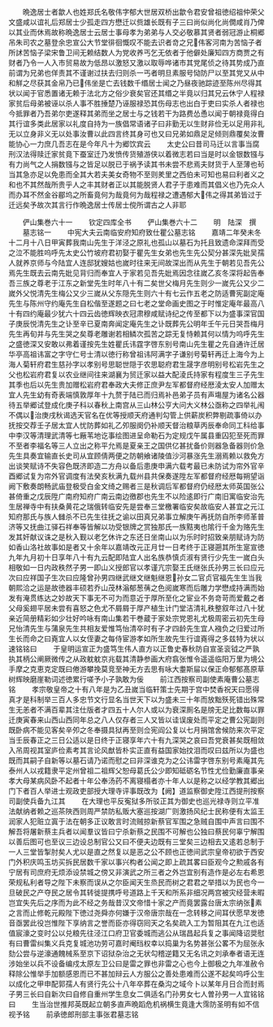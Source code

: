 <!-- { "loadSidebar": true } -->
　　晩逸居士者歙人也姓郑氏名敬伟字郁大世居双桥出歙令君安曾祖徳绍祖仲荣父文盛咸以谊礼后郑居士少孤走四方懋迁以赀雄长既有子三曰尚似尚化尚僩咸肖乃俾以其业而休焉故称晩逸居士云居士事母孝为弟弟与人交必敬慕其贤者弱冠游止桐郷吊朱司农之墓登余忠宣公大节堂徘徊慨叹不能去识者竒之兄伟客河南为苦恼子者所訹苦恼子梁宋鲁卫间无赖结数人为党收养丐乞无依者于他僻处廉知四方商贾之有财者乃令一人入市贸易故为低昂以激怒又激以取辱哗诸市其党尾侦之待其势成乃直前谓为兄弟也佯责其不谨谢过扶去归则杀一丐者明旦素服号恸防尸以至其党又从中和觧之尽获其金帛乃已伟坐是亡去钱数千缗居士闻之乃昼夜驰踪迹至陈州尽得其状以闻于官悉置诸无赖于法北方之俗少衰矣官还其缗之半竟以归其兄云休宁人程禄家贫后母弟被诬以杀人事不胜捶楚乃诬服禄恐其伤母志也出白于吏曰实杀人者禄也今抵罪者乃吾弟尔吏遂释其弟而坐之居士与之钱若干为路费怂恿以闻于朝禄竟得白其行谊多类此居家以礼度自持为一族倡常语诸子曰非勤无以生财非俭无以足用非礼无以立身非义无以处事汝曹以此四言终其身可也又曰兄弟如鼎足足倾则鼎覆矣汝曹能协心一力庶几吾志在是今年凡十为郷饮宾云
　　太史公曰昔司马迁以言事当腐刑汉法得赎迁家贫竟下蚕室迁乃发愤传货殖游侠以着微志若曰当是时以金银数镪与有力尚气之人捐数镪与之皆足以脱已于祸予读其书未尝不悲焉夫财货于人至薄也茍当其急亦足以免患而全其大若夫美女奇物不至则羑里之西伯未可知也易曰利者义之和也不其然哉所贵乎人之丰其财者正以其能脱贤人君子于患难而其倡义也乃先众人而办耳不然金谷郿坞之所畜竟何为哉竟何为哉程禄之遭遇郁大伟之得其弟皆过于迁远矣予故次其言行作晩逸居士传居士傥所谓古之人非耶









　　俨山集巻六十一
　　钦定四库全书
　　俨山集巻六十二
　　明　陆深　撰
　　墓志铭一
　　中宪大夫云南临安府知府致仕瞿公墓志铭
　　嘉靖二年癸未冬十二月十八日甲寅葬我南山先生于洋泾之原礼也孤山以墓石为托且致遗命深拜而受之泣不能胜呜呼先太史公竹坡府君初娶于瞿先生女弟也先生先公契分甚深先妣吴孺人就养京师与今陆宜人连邸犹嫂姑也嵗时往来无间故深出而从先生于朝若见吾先公焉先生既去云南先妣见背归而奉宜人于家若见吾先妣焉因念往嵗乙亥冬深将起告奉吾三族之尊老于江东之新堂先生时年八十有二矣世父梅月先生则少一嵗先公又少二嵗外父悦清先生梅公又少三嵗从父东隠先生则六十有七云作五老之防适曹宪副定庵先生与陈州守约庵先生自松偕至遂题之曰七老之堂命画史图之于时惟定庵年最高八十有四约庵最少犹六十四云齿徳辉映衣冠肃穆咸赋诗纪之传至都下以为盛事深官国子庚辰悦清先生之讣至辛已夏南奔闻定庵先生之讣既葬先公明年壬午元日哭吾梅月先生再旬并与先生哭之矣尊老雕谢若相鳞次孤苦之踪无复恃赖其何以情为呜呼先生之盛徳深又安敢以弗着谨按先生姓瞿氏讳霆字啓东别号南山先生瞿之先自通许迁居华亭高祖讳富之字守仁号士清以徳行称曾祖讳阿满字子谦别号菊轩再迁上海今为上海人菊轩府君生慈孙字以孝别号思聪世隠于农思聪府君生晟字彦明别号松岩先生之父也松岩府君复以农业继间往来湖襄为贸迁家以益大配淩氏持家有程度生三子先生其季也后以先生贵加赠松岩府君奉政大夫修正庶尹左军都督府经厯淩太安人加赠太宜人先生幼有奇表端慎敦厚年十九赘于陆已而归焉补邑弟子员有声塲屋为诸名公器待五举郷试登成化庚子科以春秋上南宫从三山林公亨大问大义林公亟称之四举礼闱不偶以治庚戌秋谒选天官名在优等授顺天府通判勾管上供薪炭积弊剔疏事倚以办抚按交荐壬子居太宜人忧防葬如礼乙夘服阕仍补顺天督治粮草丙辰奉命同工科给事中李汉等清理武清等七厰苇地讫事绘图进呈命勒石为定规戊午属县重囚犯至死而罪不至者李福名等三人立出之称平允焉是夏亲王之国供亿甚扰备价则器急备器则价急先生具奏宜输直长史司从宜顾倩两便之防朝飨诸陵值沙河暴涨先生溺焉赖以救免方出谈笑赋诗不失容色既济即造二方舟以备后患庚申满六载考最已未防试为帘外官辛酉郷试复为帘外官调度有法癸亥秋满九载州县共保奏遂陞左军都督府经厯每朔望诣阙下敷奏朗畅武庙登极受白金文绮之赐者三是秋调后军都督府仍经厯太师英国张公甚倚重之戊辰陞广南府知府广南云南边徼郡也先生不以险逺即行广南旧寓临安治先生居禅寺中有扶桑黄花之瑞俄转临安先是尝奉三堂檄署临安矣故临安人甚宜之元江知府那氏与族人雠杀不已先生往抚之谕以田真兄弟事立解庚午再抚防自所李师革普济等又抚曲江驿石祥奉等皆解以功受银牌之赏独那氏一族黠夷也隂行千金为赂先生发其奸献议诛之是秋入觐以老乞休许之东还日坐南山以为乐时时招致亲朋赋诗为防如香山洛社故事如是者又十余年以嘉靖改元正月廿一日考终于正寝遡其所生寔宣徳九年九月初十日享年八十有九云配即陆宜人出名族恭慎贞淑有贤行少先生一嵗白头相敬如一日内政秩然子男一即山义授郎官以孝谨亢宗娶王氏继张氏孙男三长曰应元次曰应祥国子生次曰应隆曾孙男四继武继文继魁继恩孙女二官贞官福先生生当我朝熙洽之运是故徳器丰硕若乔山茂林滃郁葱蒨之色阅嵗寒而后雕力学懋成持满而始发有淹贯练达之妙故天下事无不可为而意近于厚所至化之宦业不务竒苛而爱戴之者父母奚翅平居未尝有喜怒之色尤不屑屑于厚产植生计门堂洁清礼秩整叙年过八十犹亲近简册精彩如少壮好吟咏有南山集若干巻蔵于家处宗党恩礼尤极周密云初先生母兄怡清先生与蒲泉先生共相友爱惟笃怡清卒时有子才四龄先生宜人襁负之归爱过所生长而命之曰嶤宜人以女侄妻之每侍宦游孝如所生故先生行谊嶤得之多兹特为状以速铭铭曰
　　于皇明运宣正为盛笃生伟人直方以正鲁史春秋防自宣圣衮钺之严孰执其柄公阐厥微传之从政躭躭京兆载其清静参画大府翕张惟令遥遥临阳万里为境公手摩之克恵克定既曰倦游攀挽莫竞至神无方去思有咏大耋斯屇以保正命郁郁髙原草树辉映磨崖勒词述徳累行嗟予小子孰敢为佞
　　前江西按察司副使素庵曹公墓志铭
　　孝宗敬皇帝之十有八年是为乙丑嵗当临轩策士先期于宫中焚香祝天曰愿得真才是科制举三百人多忠节文行显名当世天下以为盛未三十年而放黜殀死错出殊常生无恙者不满百辈其注仕版者才四五十人尔人或以为衰深厠名是牓无足比数每以罪迁庚寅春来山西山西同年总之八人仅存者三人又皆以诖误废处而平定之曹公宪副则既卧病不能见客矣辛夘之冬奉摄具狱再至则佥宪阎公复以七月捐馆舍候防来次平定当壬辰春正之三日公适以是日终于正寝享年六十有九深哭之哀曰吾党衰甚矣既相敛入吊周视其室庐俭素考其言论风猷皆朴实正直有益国家始抆泪而叹曰兹所以为盛也既而其嗣子自新等以墓石请乃诺而慰之曰非深谁克为之公讳雷字啓东别号素庵其先泰州人以戎籍隶平定州曾祖二祖辉父恕母葛氏公少即知砥砺名节性尤俭勤廉直事亲孝大母某病风卧不起者十年公奉汤药不离寝榻者亦十年人以是称之以经学教其郷出门下者百人举进士观政吏部授大理寺评事既改为【阙】道监察御史陞江西提刑按察司副使兵备九江其
　　在大理也平反寃狱多所驳正其为御史也巡光禄寺则立平准法献纳者赖之巡茶陜西则周严禁防私贩大塞巡按湖广则激扬风纪士民称便有太监王润家人犯赃立寘于法在朝多正议敢言时流贼掠新蔡官军围之急贼自围中声言曰围不解吾将屠新蔡主兵者以闻羣议皆曰宁杀新蔡之民围不可解也公独曰蔡民何辜宁解围以善后图可也至议三边设总制官公又曰不便夫边既有三堂矣三边相去又逺若总制于一人三堂皆掣肘矣人尤以是直之然复以是恶之公不顾也正徳间武宗皇帝初欲于西安门外积庆鸣玉坊买拆民居数千家以事兴构者公闻之即上疏其畧曰臣观今之勲戚各有宁居有司庶府无烦添设禁城之傍又非演武之所三者之外岂宜别有造作是必左右希恩荣规私利者导之陛下未察而误从之尔臣闻天生烝民而树之君君之举措以为民也今一旦破民之产夺民之居令其转徙提携呼号道路上千天和所系非细况两宫被灾经营未暇岂宜失先后之序而为此不经之务哉昔汉文帝惜十家之产而竟罢露台唐太宗纳张素之言而止修乾元殿陛下徳过尧舜亦何嫌于汉帝唐宗哉在一念转移之间耳伏愿早发徳音亟罢此役岂惟陛下享纳言之誉而臣亦得窃囘天之名矣疏入工为暂阻其在九江也适值宸濠之变时公以兑粮先往泾江口府卫官委城而逃公从瑞昌起兵复之事闻降诏奨慰有曰曹雷纠集义兵克复城池功劳可嘉时阉珰权幸以捣巢为名势甚张公畧不为屈张永劾公尝与逆濠通餽械系至京下诏狱杂治之无状勾稽逆籍又无名讯之刘承奉者语无连涉始坐以兵不设备编戍太原左卫公曰是雷之罪也非雷之心也今上御极之九年准赦令释除公惟举手加额感恩而已不甚加辩云人方服公之善处患难而公遂不起矣呜呼公生以成化之甲申配郭孺人有贤行先公十八年卒葬在桑沟之域今卜以某年月日合而封焉子男三长曰自新次曰自修自重州学生息女二俱适名门孙男女七人曽孙男一人宜铭铭曰
　　生当治世推邦英既起立朝多直声晩蹈危机祸横生竟逢大霈防圣明有如不信视予铭
　　前承徳郎刑部主事张君墓志铭
